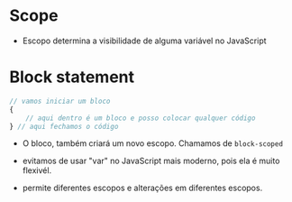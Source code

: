# Scope

* Escopo determina a visibilidade de alguma variável no JavaScript

# Block statement


```js
// vamos iniciar um bloco
{
    // aqui dentro é um bloco e posso colocar qualquer código
} // aqui fechamos o código
```
* O bloco, também criará um novo escopo. Chamamos de
`block-scoped`

* evitamos de usar "var" no JavaScript mais moderno, pois ela é muito flexivél.
* permite diferentes escopos e alterações em diferentes escopos.